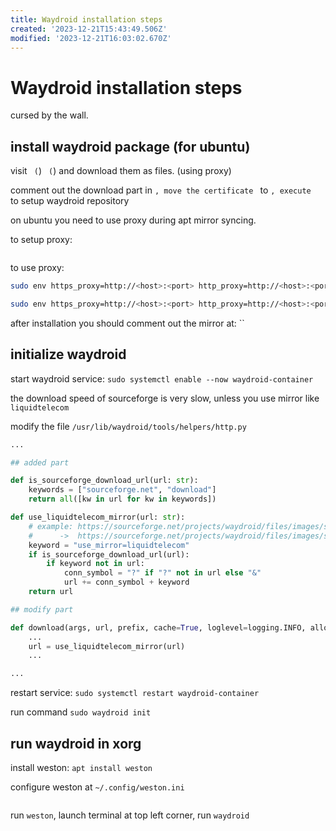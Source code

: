 ```yaml
---
title: Waydroid installation steps
created: '2023-12-21T15:43:49.506Z'
modified: '2023-12-21T16:03:02.670Z'
---
```


# Waydroid installation steps

cursed by the wall.

## install waydroid package (for ubuntu)

visit `` (``) `` (``) and download them as files. (using proxy)

comment out the download part in ``, move the certificate `` to ``, execute `` to setup waydroid repository

on ubuntu you need to use proxy during apt mirror syncing.

to setup proxy:

```bash

```

to use proxy:

```bash
sudo env https_proxy=http://<host>:<port> http_proxy=http://<host>:<port> all_proxy=http://<host>:<port> apt update

sudo env https_proxy=http://<host>:<port> http_proxy=http://<host>:<port> all_proxy=http://<host>:<port> apt install waydroid -y
```

after installation you should comment out the mirror at: ``

## initialize waydroid

start waydroid service: `sudo systemctl enable --now waydroid-container`

the download speed of sourceforge is very slow, unless you use mirror like `liquidtelecom`

modify the file `/usr/lib/waydroid/tools/helpers/http.py`

```python
...

## added part

def is_sourceforge_download_url(url: str):
    keywords = ["sourceforge.net", "download"]
    return all([kw in url for kw in keywords])

def use_liquidtelecom_mirror(url: str):
    # example: https://sourceforge.net/projects/waydroid/files/images/system/lineage/waydroid_x86_64/lineage-18.1-20231216-VANILLA-waydroid_x86_64-system.zip/download
    #      ->  https://sourceforge.net/projects/waydroid/files/images/system/lineage/waydroid_x86_64/lineage-18.1-20231216-VANILLA-waydroid_x86_64-system.zip/download?use_mirror=liquidtelecom
    keyword = "use_mirror=liquidtelecom"
    if is_sourceforge_download_url(url):
        if keyword not in url:
            conn_symbol = "?" if "?" not in url else "&"
            url += conn_symbol + keyword
    return url

## modify part

def download(args, url, prefix, cache=True, loglevel=logging.INFO, allow_404=False):
    ...
    url = use_liquidtelecom_mirror(url)
    ...

...
```

restart service: `sudo systemctl restart waydroid-container`

run command `sudo waydroid init`

## run waydroid in xorg

install weston: `apt install weston`

configure weston at `~/.config/weston.ini`

```toml

```

run `weston`, launch terminal at top left corner, run `waydroid`
